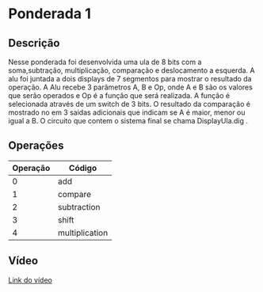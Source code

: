 # Ponderada 1

## Descrição

Nesse ponderada foi desenvolvida uma ula de 8 bits com a soma,subtração, multiplicação, comparação e deslocamento a esquerda. A alu foi juntada a dois displays de 7 segmentos para mostrar o resultado da operação.
A Alu recebe 3 parâmetros A, B e Op, onde A e B são os valores que serão operados e Op é a função que será realizada. A função é selecionada através de um switch de 3 bits. O resultado da comparação é mostrado no em 3 saidas adicionais que indicam se A é maior, menor ou igual a B. O circuito que contem o sistema final se chama DisplayUla.dig .

## Operações

| Operação       | Código        |
|----------------|---------------|
| 0              | add           |
| 1              | compare       |
| 2              | subtraction   |
| 3              | shift         |
| 4              | multiplication|

## Vídeo

[Link do vídeo](https://youtu.be/vuOrVeMqA6o)
